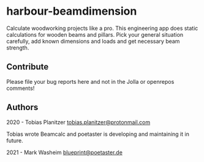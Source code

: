 # harbour-beamdimension
Calculate woodworking projects like a pro. This engineering app does static calculations for wooden beams and pillars. Pick your general situation carefully, add known dimensions and loads and get necessary beam strength.

## Contribute

Please file your bug reports here and not in the Jolla or openrepos comments!

## Authors

2020 - Tobias Planitzer <tobias.planitzer@protonmail.com>

Tobias wrote Beamcalc and poetaster is developing and maintaining it in future.

2021 - Mark Washeim <blueprint@poetaster.de>


